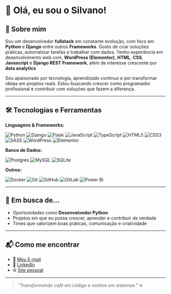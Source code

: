 # 👋 Olá, eu sou o Silvano!

## 🚀 Sobre mim

Sou um desenvolvedor **fullstack** em constante evolução, com foco em **Python** e **Django** entre outros **Frameworks**. Gosto de criar soluções práticas, automatizar tarefas e trabalhar com dados. Tenho experiência em desenvolvimento web com, **WordPress (Elementor)**, **HTML**, **CSS**, **Javascript** e **Django REST Framework**, além de interesse crescente por **data analytics**

Sou apaixonado por tecnologia, aprendizado contínuo e por transformar ideias em projetos reais. Estou buscando crescer como programador profissional e contribuir com soluções que fazem a diferença.

---

## 🛠️ Tecnologias e Ferramentas

**Linguagens & Frameworks:**

![Python](https://img.shields.io/badge/python-3670A0?style=for-the-badge&logo=python&logoColor=ffdd54)
![Django](https://img.shields.io/badge/django-%23092E20.svg?style=for-the-badge&logo=django&logoColor=white)
![Flask](https://img.shields.io/badge/flask-%23000.svg?style=for-the-badge&logo=flask&logoColor=white)
![JavaScript](https://img.shields.io/badge/javascript-%23323330.svg?style=for-the-badge&logo=javascript&logoColor=%23F7DF1E)
![TypeScript](https://img.shields.io/badge/typescript-%23007ACC.svg?style=for-the-badge&logo=typescript&logoColor=white)
![HTML5](https://img.shields.io/badge/html5-%23E34F26.svg?style=for-the-badge&logo=html5&logoColor=white)
![CSS3](https://img.shields.io/badge/css3-%231572B6.svg?style=for-the-badge&logo=css3&logoColor=white)
![SASS](https://img.shields.io/badge/SASS-hotpink.svg?style=for-the-badge&logo=SASS&logoColor=white)
![WordPress](https://img.shields.io/badge/WordPress-%23117AC9.svg?style=for-the-badge&logo=WordPress&logoColor=white)
![Elementor](https://img.shields.io/badge/Elementor-92003B?style=for-the-badge&logo=elementor&logoColor=white)

**Banco de Dados:**

![Postgres](https://img.shields.io/badge/postgres-%23316192.svg?style=for-the-badge&logo=postgresql&logoColor=white)
![MySQL](https://img.shields.io/badge/mysql-4479A1.svg?style=for-the-badge&logo=mysql&logoColor=white)
![SQLite](https://img.shields.io/badge/sqlite-%2307405e.svg?style=for-the-badge&logo=sqlite&logoColor=white)

**Outros:**

![Docker](https://img.shields.io/badge/docker-%230db7ed.svg?style=for-the-badge&logo=docker&logoColor=white)
![Git](https://img.shields.io/badge/git-%23F05033.svg?style=for-the-badge&logo=git&logoColor=white)
![GitHub](https://img.shields.io/badge/github-%23121011.svg?style=for-the-badge&logo=github&logoColor=white)
![GitLab](https://img.shields.io/badge/gitlab-%23181717.svg?style=for-the-badge&logo=gitlab&logoColor=white)
![Power Bi](https://img.shields.io/badge/power_bi-F2C811?style=for-the-badge&logo=powerbi&logoColor=black)

---

## 🎯 Em busca de...

- Oportunidades como **Desenvolvedor Python**
- Projetos em que eu possa crescer, aprender e contribuir de verdade
- Times que valorizem boas práticas, comunicação e criatividade

---

## 📬 Como me encontrar

- 📧 [Meu E-mail](mailto:contato@silvanodiasjr.com.br)
- 💼 [LinkedIn](https://br.linkedin.com/in/silvano-char%C3%A3o-dias-junior-99766216a)
- 🌐 [Site pessoal](https://silvanodiasjr.com.br/)

---

> _"Transformando café em código e sonhos em sistemas."_ ☕

